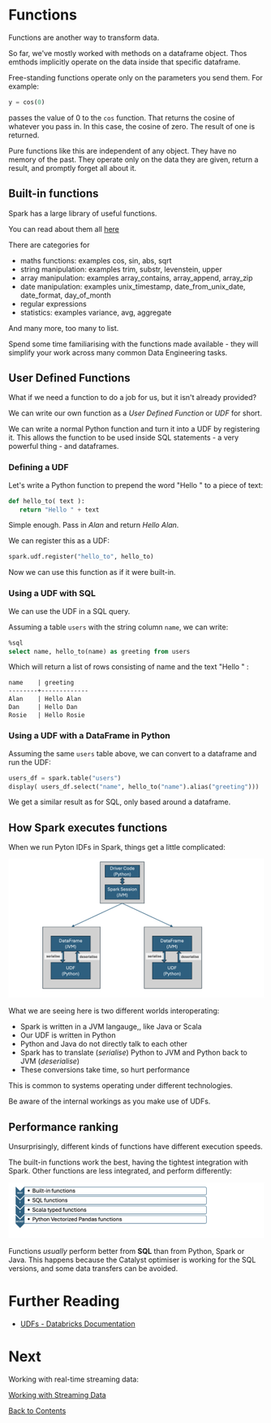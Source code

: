 # Functions
Functions are another way to transform data. 

So far, we've mostly worked with methods on a dataframe object. Thos emthods implicitly operate on the data inside that specific dataframe.

Free-standing functions operate only on the parameters you send them. For example:

```python
y = cos(0)
```

passes the value of 0 to the `cos` function. That returns the cosine of whatever you pass in. In this case, the cosine of zero. The result of one is returned.

Pure functions like this are independent of any object. They have no memory of the past. They operate only on the data they are given, return a result, and promptly forget all about it.

## Built-in functions
Spark has a large library of useful functions. 

You can read about them all [here](https://spark.apache.org/docs/latest/api/sql/index.html)

There are categories for
- maths functions: examples cos, sin, abs, sqrt
- string manipulation: examples trim, substr, levenstein, upper
- array manipulation: examples array_contains, array_append, array_zip
- date manipulation: examples unix_timestamp, date_from_unix_date, date_format, day_of_month
- regular expressions
- statistics: examples variance, avg, aggregate

And many more, too many to list. 

Spend some time familiarising with the functions made available - they will simplify your work across many common Data Engineering tasks.

## User Defined Functions
What if we need a function to do a job for us, but it isn't already provided?

We can write our own function as a _User Defined Function_ or _UDF_ for short.

We can write a normal Python function and turn it into a UDF by registering it. This allows the function to be used inside SQL statements - a very powerful thing - and dataframes.

### Defining a UDF
Let's write a Python function to prepend the word "Hello " to a piece of text:

```Python
def hello_to( text ):
   return "Hello " + text
```

Simple enough. Pass in _Alan_ and return _Hello Alan_.

We can register this as a UDF:

```python
spark.udf.register("hello_to", hello_to)
```

Now we can use this function as if it were built-in.

### Using a UDF with SQL
We can use the UDF in a SQL query. 

Assuming a table `users` with the string column `name`, we can write:

```sql
%sql
select name, hello_to(name) as greeting from users
```

Which will return a list of rows consisting of name and the text "Hello " <name>:

```text
name    | greeting
--------+-------------
Alan    | Hello Alan
Dan     | Hello Dan
Rosie   | Hello Rosie
```

### Using a UDF with a DataFrame in Python
Assuming the same `users` table above, we can convert to a dataframe and run the UDF:

```python
users_df = spark.table("users")
display( users_df.select("name", hello_to("name").alias("greeting")))
```

We get a similar result as for SQL, only based around a dataframe.

## How Spark executes functions
When we run Pyton IDFs in Spark, things get a little complicated:

![Execution path and conversion to and from JVM to Python](/images/udf-execution.png)

What we are seeing here is two different worlds interoperating:

- Spark is written in a JVM langauge,, like Java or Scala
- Our UDF is written in Python
- Python and Java do not directly talk to each other
- Spark has to translate (_serialise_) Python to JVM and Python back to JVM (_deserialise_)
- These conversions take time, so hurt performance

This is common to systems operating under different technologies. 

Be aware of the internal workings as you make use of UDFs.

## Performance ranking
Unsurprisingly, different kinds of functions have different execution speeds.

The built-in functions work the best, having the tightest integration with Spark. Other functions are less integrated, and perform differently:

![Function type performance ranking](/images/udf-performance-ranking.png)

Functions _usually_ perform better from __SQL__ than from Python, Spark or Java. This happens because the Catalyst optimiser is working for the SQL versions, and some data transfers can be avoided.

# Further Reading
- [UDFs - Databricks Documentation](https://docs.databricks.com/aws/en/udf/)
  
# Next
Working with real-time streaming data:

[Working with Streaming Data](/streaming.md)

[Back to Contents](/contents.md)
